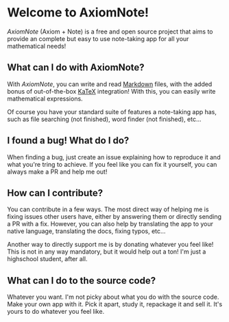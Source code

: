 # Welcome to AxiomNote!

*AxiomNote* (Axiom + Note) is a free and open source project that aims to provide an complete but easy to use note-taking app for all your mathematical needs!

## What can I do with AxiomNote?

With *AxiomNote*, you can write and read [Markdown](https://www.markdownguide.org/basic-syntax/) files, with the added bonus of out-of-the-box [KaTeX](https://katex.org/) integration! With this, you can easily write mathematical expressions.

Of course you have your standard suite of features a note-taking app has, such as file searching (not finished), word finder (not finished), etc...

## I found a bug! What do I do?

When finding a bug, just create an issue explaining how to reproduce it and what you're tring to achieve. If you feel like you can fix it yourself, you can always make a PR and help me out!

## How can I contribute?

You can contribute in a few ways. The most direct way of helping me is fixing issues other users have, either by answering them or directly sending a PR with a fix. However, you can also help by translating the app to your native language, translating the docs, fixing typos, etc...

Another way to directly support me is by donating whatever you feel like! This is not in any way mandatory, but it would help out a ton! I'm just a highschool student, after all.

## What can I do to the source code?

Whatever you want. I'm not picky about what you do with the source code. Make your own app with it. Pick it apart, study it, repackage it and sell it. It's yours to do whatever you feel like.
